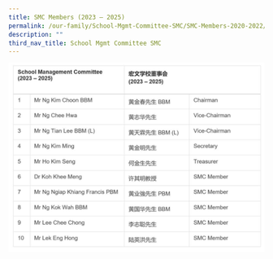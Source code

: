 ```yaml
---
title: SMC Members (2023 – 2025)
permalink: /our-family/School-Mgmt-Committee-SMC/SMC-Members-2020-2022/
description: ""
third_nav_title: School Mgmt Committee SMC
---
```


![](/images/Our%20Family/Staff/SMC_130123_ok.png)
